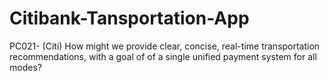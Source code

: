 # Citibank-Tansportation-App

PC021- (Citi) How might we provide clear, concise, real-time transportation recommendations, with a goal of of a single unified payment system for all modes?
